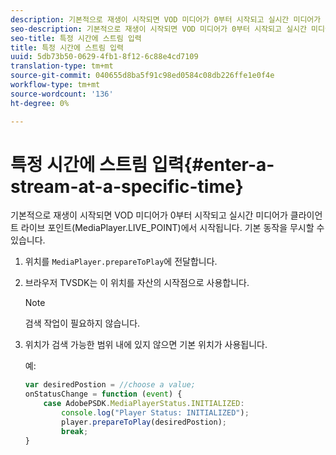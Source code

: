 ```yaml
---
description: 기본적으로 재생이 시작되면 VOD 미디어가 0부터 시작되고 실시간 미디어가 클라이언트 라이브 포인트(MediaPlayer.LIVE_POINT)에서 시작됩니다. 기본 동작을 무시할 수 있습니다.
seo-description: 기본적으로 재생이 시작되면 VOD 미디어가 0부터 시작되고 실시간 미디어가 클라이언트 라이브 포인트(MediaPlayer.LIVE_POINT)에서 시작됩니다. 기본 동작을 무시할 수 있습니다.
seo-title: 특정 시간에 스트림 입력
title: 특정 시간에 스트림 입력
uuid: 5db73b50-0629-4fb1-8f12-6c88e4cd7109
translation-type: tm+mt
source-git-commit: 040655d8ba5f91c98ed0584c08db226ffe1e0f4e
workflow-type: tm+mt
source-wordcount: '136'
ht-degree: 0%

---
```



# 특정 시간에 스트림 입력{#enter-a-stream-at-a-specific-time}

기본적으로 재생이 시작되면 VOD 미디어가 0부터 시작되고 실시간 미디어가 클라이언트 라이브 포인트(MediaPlayer.LIVE_POINT)에서 시작됩니다. 기본 동작을 무시할 수 있습니다.

1. 위치를 `MediaPlayer.prepareToPlay`에 전달합니다.
1. 브라우저 TVSDK는 이 위치를 자산의 시작점으로 사용합니다.

   >[!NOTE]
   >
   >검색 작업이 필요하지 않습니다.

1. 위치가 검색 가능한 범위 내에 있지 않으면 기본 위치가 사용됩니다.

   예:

   ```js
   var desiredPostion = //choose a value; 
   onStatusChange = function (event) { 
       case AdobePSDK.MediaPlayerStatus.INITIALIZED: 
           console.log("Player Status: INITIALIZED"); 
           player.prepareToPlay(desiredPostion); 
           break; 
   } 
   ```

